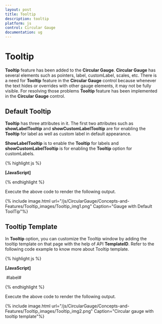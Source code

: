 ```yaml
---
layout: post
title: Tooltip
description: tooltip
platform: js
control: Circular Gauge
documentation: ug
---
```


# Tooltip

**Tooltip** feature has been added to the **Circular Gauge**. **Circular Gauge** has several elements such as pointers, label, customLabel, scales, etc. There is a need for **Tooltip** feature in the **Circular Gauge** control because whenever the text hides or overrides with other gauge elements, it may not be fully visible. For resolving those problems **Tooltip** feature has been implemented in the **Circular Gauge** control.

## Default Tooltip

**Tooltip** has three attributes in it. The first two attributes such as **showLabelTooltip** and **showCustomLabelTooltip** are for enabling the **Tooltip** for label as well as custom label in default appearance. 

**ShowLabelTooltip** is to enable the **Tooltip** for labels and **showCustomLabelTooltip** is for enabling the **Tooltip** option for customLabels.

{% highlight js %}

**[JavaScript]**
<div id="tooltipGauge"></div>
<script type=”text/javascript”>
$(function () {
$(“#tooltipGauge”).ejCircularGauge({

//Defines the tooltip object.
tooltip: {

//Enables the label tooltip.
showLabelTooltip: true,

//Enables the custom label tooltip.
showCustomLabelTooltip: true,
},

//Customizes the scale options.
scales: [{
showLabels: true,
radius: 130,

//Customizes the custom label options.
customLabels: [{
value: "095345",
font: {
size: "18px",
fontFamily: "Arial",
fontStyle: "bold"
},

position: { x: 180, y: 220 }
}],

//Customizes the pointers options.
pointers: [{
value: 60,
length: 95,
}]
}]
});
});
</script>


{% endhighlight %}



Execute the above code to render the following output.

{% include image.html url="/js/CircularGauge/Concepts-and-Features/Tooltip_images/Tooltip_img1.png" Caption="Gauge with Default ToolTip"%}

## Tooltip Template

In **Tooltip** option, you can customize the Tooltip window by adding the tooltip template on that page with the help of API **TemplateID**. Refer to the following code example to know more about Tooltip template.

{% highlight js %}

**[JavaScript]**

<div id=”Tooltip” style=”height: 60px; display: none;”>
<div id=”icon”>
<div id=”eficon”></div>
</div>
<div id=”value”>
<div>
<label id=”efpercentage”>&nbsp;#label#</label>
</div>
</div>
</div>
<div id="tooltipGauge"></div>

<script type=”text/javascript”>
$(function () {
$(“#tooltipGauge”).ejCircularGauge({

//Defines the tooltip object.
tooltip: {

// Enables the label tooltip.
showLabelTooltip: true,

// Enables the custom label tooltip.
showCustomLabelTooltip: true,

// Adds tooltip template.
templateID: “Tooltip”
},

// Customizes the scale options.
scales: [{
showLabels: true,
radius: 130,

// Customizes the custom label options.
customLabels: [{
value: “0 9 5 3 4 5”,
font: {
size: "18px",
fontFamily: "Arial",
fontStyle: "bold"
},

position: { x: 180, y: 220 }
}],

// Customizes the pointers options.
pointers: [{
value: 60,
length: 95,
}]
}]
});
});
</script>
<style type=”text/css”>

// Adds the necessary styles here.

</style>


{% endhighlight %}


Execute the above code to render the following output.

{% include image.html url="/js/CircularGauge/Concepts-and-Features/Tooltip_images/Tooltip_img2.png" Caption="Circular gauge with tooltip template"%}

